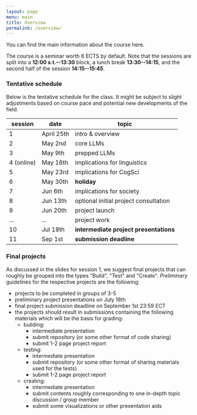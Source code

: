```yaml
---
layout: page
menu: main
title: Overview
permalink: /overview/
---
```


You can find the main information about the course here.

The course is a seminar worth 6 ECTS by default. Note that the sessions are split into a **12:00 s.t.--13:30** block, a lunch break **13:30--14:15**, and the second half of the session **14:15--15:45**.  

### Tentative schedule

Below is the tentative schedule for the class. It might be subject to slight adjustments based on course pace and potential new developments of the field.


| session    | date       | topic                                  |
|------------|------------|----------------------------------------|
| 1          | April 25th | intro & overview                       |
| 2          | May 2nd    | core LLMs                              |
| 3          | May 9th    | prepped LLMs                           |
| 4 (online) | May 16th   | implications for linguistics           |
| 5          | May 23rd   | implications for CogSci                |
| 6          | May 30th   | **holiday**                            |
| 7          | Jun 6th    | implications for society               |
| 8          | Jun 13th   | optional initial project consultation  |
| 9          | Jun 20th   | project launch                         |
| ...        | ...        | project work                           |
| 10         | Jul 18th   | **intermediate project presentations** |
| 11         | Sep 1st    | **submission deadline**                |

### Final projects

As discussed in the slides for session 1, we suggest final projects that can roughly be grouped into the types "Build", "Test" and "Create".
*Preliminary* guidelines for the respective projects are the following:

* projects to be completed in groups of 3-5
* preliminary project presentations on July 18th
* final project submission deadline on September 1st 23:59 ECT
* the projects should result in submissions containing the following materials which will be the basis for grading:
  * building: 
    * intermediate presentation 
    * submit repository (or some other format of code sharing)  
    * submit 1-2 page project report
  * testing:
    * intermediate presentation
    * submit repository (or some other format of sharing materials used for the tests)
    * submit 1-2 page project report
  * creating: 
    * intermediate presentation
    * submit contents roughly corresponding to one in-depth topic discussion / group member 
    * submit some visualizations or other presentation aids 